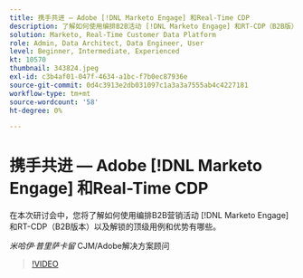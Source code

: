 ```yaml
---
title: 携手共进 — Adobe [!DNL Marketo Engage] 和Real-Time CDP
description: 了解如何使用编排B2B活动 [!DNL Marketo Engage] 和RT-CDP（B2B版）
solution: Marketo, Real-Time Customer Data Platform
role: Admin, Data Architect, Data Engineer, User
level: Beginner, Intermediate, Experienced
kt: 10570
thumbnail: 343824.jpeg
exl-id: c3b4af01-047f-4634-a1bc-f7b0ec87936e
source-git-commit: 0d4c3913e2db031097c1a3a3a7555ab4c4227181
workflow-type: tm+mt
source-wordcount: '58'
ht-degree: 0%

---
```


# 携手共进 — Adobe [!DNL Marketo Engage] 和Real-Time CDP

在本次研讨会中，您将了解如何使用编排B2B营销活动 [!DNL Marketo Engage] 和RT-CDP（B2B版本）以及解锁的顶级用例和优势有哪些。

*米哈伊·普里萨卡留* CJM/Adobe解决方案顾问

>[!VIDEO](https://video.tv.adobe.com/v/343824/?quality=12&learn=on)
